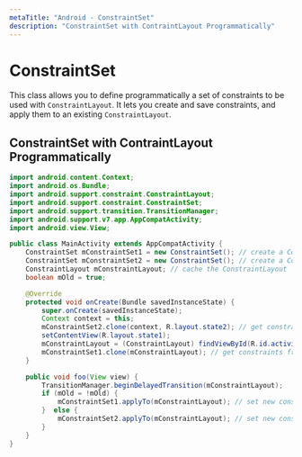 ```yaml
---
metaTitle: "Android - ConstraintSet"
description: "ConstraintSet with ContraintLayout Programmatically"
---
```


# ConstraintSet


This class allows you to define programmatically a set of constraints to be used with `ConstraintLayout`. It lets you create and save constraints, and apply them to an existing `ConstraintLayout`.



## ConstraintSet with ContraintLayout Programmatically


```java
import android.content.Context;
import android.os.Bundle;
import android.support.constraint.ConstraintLayout;
import android.support.constraint.ConstraintSet;
import android.support.transition.TransitionManager;
import android.support.v7.app.AppCompatActivity;
import android.view.View;

public class MainActivity extends AppCompatActivity {
    ConstraintSet mConstraintSet1 = new ConstraintSet(); // create a Constraint Set
    ConstraintSet mConstraintSet2 = new ConstraintSet(); // create a Constraint Set
    ConstraintLayout mConstraintLayout; // cache the ConstraintLayout
    boolean mOld = true;

    @Override
    protected void onCreate(Bundle savedInstanceState) {
        super.onCreate(savedInstanceState);
        Context context = this;
        mConstraintSet2.clone(context, R.layout.state2); // get constraints from layout
        setContentView(R.layout.state1);
        mConstraintLayout = (ConstraintLayout) findViewById(R.id.activity_main);
        mConstraintSet1.clone(mConstraintLayout); // get constraints from ConstraintSet
    }

    public void foo(View view) {
        TransitionManager.beginDelayedTransition(mConstraintLayout);
        if (mOld = !mOld) {
            mConstraintSet1.applyTo(mConstraintLayout); // set new constraints
        }  else {
            mConstraintSet2.applyTo(mConstraintLayout); // set new constraints
        }
    }
}

```

